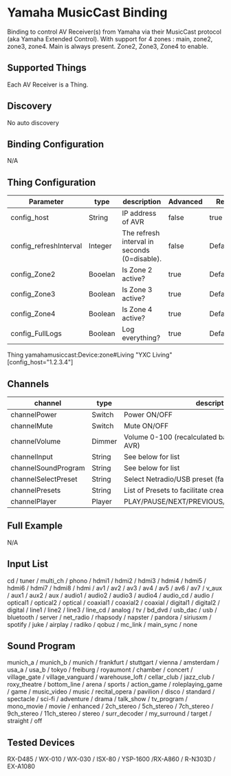 # Yamaha MusicCast Binding

Binding to control AV Receiver(s) from Yamaha via their MusicCast protocol (aka Yamaha Extended Control).
With support for 4 zones : main, zone2, zone3, zone4. Main is always present. Zone2, Zone3, Zone4 to enable.

## Supported Things

Each AV Receiver is a Thing.

## Discovery

No auto discovery

## Binding Configuration

N/A

## Thing Configuration

| Parameter              | type    | description                                             | Advanced | Required      |
|------------------------|---------|---------------------------------------------------------|----------|---------------|
| config_host            | String  | IP address of AVR                                       | false    | true          |
| config_refreshInterval | Integer | The refresh interval in seconds (0=disable).            | false    | Default=60    |
| config_Zone2           | Booelan | Is Zone 2 active?                                       | true     | Default=false |
| config_Zone3           | Boolean | Is Zone 3 active?                                       | true     | Default=false |
| config_Zone4           | Boolean | Is Zone 4 active?                                       | true     | Default=false |
| config_FullLogs        | Boolean | Log everything?                                         | true     | Default=false |

Thing yamahamusiccast:Device:zone#Living "YXC Living" [config_host="1.2.3.4"]

## Channels



| channel              | type   | description                                         |
|----------------------|--------|-----------------------------------------------------|
| channelPower         | Switch | Power ON/OFF                                        |
| channelMute          | Switch | Mute ON/OFF                                         |
| channelVolume        | Dimmer | Volume 0-100 (recalculated based on Max Volume AVR) |
| channelInput         | String | See below for list                                  |
| channelSoundProgram  | String | See below for list                                  |
| channelSelectPreset  | String | Select Netradio/USB preset (favorite)               |
| channelPresets       | String | List of Presets to facilitate creation of sitemaps  |
| channelPlayer        | Player | PLAY/PAUSE/NEXT/PREVIOUS/REWIND/FASTFORWARD         |

## Full Example

N/A

## Input List

cd / tuner / multi_ch / phono / hdmi1 / hdmi2 / hdmi3 / hdmi4 / hdmi5 / hdmi6 / hdmi7 /
hdmi8 / hdmi / av1 / av2 / av3 / av4 / av5 / av6 / av7 / v_aux / aux1 / aux2 / aux / audio1 /
audio2 / audio3 / audio4 / audio_cd / audio / optical1 / optical2 / optical / coaxial1 / coaxial2 /
coaxial / digital1 / digital2 / digital / line1 / line2 / line3 / line_cd / analog / tv / bd_dvd /
usb_dac / usb / bluetooth / server / net_radio / rhapsody / napster / pandora / siriusxm /
spotify / juke / airplay / radiko / qobuz / mc_link / main_sync / none

## Sound Program

munich_a / munich_b / munich / frankfurt / stuttgart / vienna / amsterdam / usa_a / usa_b /
tokyo / freiburg / royaumont / chamber / concert / village_gate / village_vanguard /
warehouse_loft / cellar_club / jazz_club / roxy_theatre / bottom_line / arena / sports /
action_game / roleplaying_game / game / music_video / music / recital_opera / pavilion /
disco / standard / spectacle / sci-fi / adventure / drama / talk_show / tv_program /
mono_movie / movie / enhanced / 2ch_stereo / 5ch_stereo / 7ch_stereo / 9ch_stereo /
11ch_stereo / stereo / surr_decoder / my_surround / target / straight / off

## Tested Devices

RX-D485 / WX-010 / WX-030 / ISX-80 / YSP-1600 /RX-A860 / R-N303D / EX-A1080 